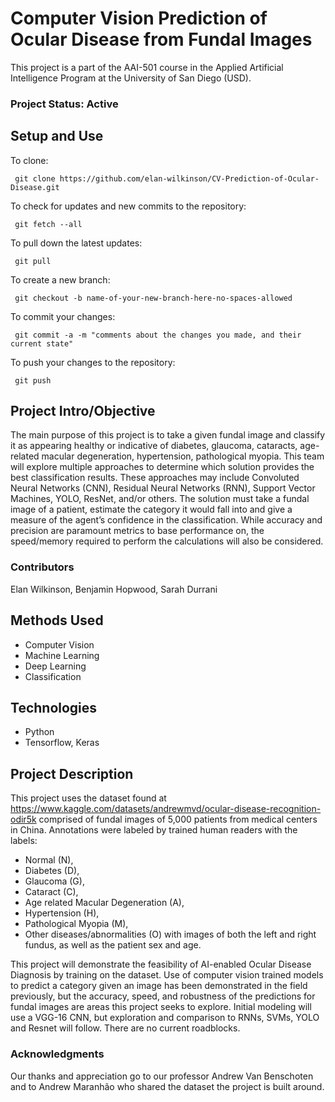 # Computer Vision Prediction of Ocular Disease from Fundal Images
This project is a part of the AAI-501 course in the Applied Artificial Intelligence Program at the
University of San Diego (USD).

### Project Status: Active

## Setup and Use
To clone:
```
 git clone https://github.com/elan-wilkinson/CV-Prediction-of-Ocular-Disease.git
```
To check for updates and new commits to the repository:
```
 git fetch --all
```
To pull down the latest updates:
```
 git pull
```
To create a new branch:
```
 git checkout -b name-of-your-new-branch-here-no-spaces-allowed
```
To commit your changes:
```
 git commit -a -m "comments about the changes you made, and their current state"
```
To push your changes to the repository:
```
 git push
```


## Project Intro/Objective
The main purpose of this project is to take a given fundal image and classify it as appearing 
healthy or indicative of diabetes, glaucoma, cataracts, age-related macular degeneration, 
hypertension, pathological myopia. This team will explore multiple approaches to determine which 
solution provides the best classification results. These approaches may include Convoluted Neural 
Networks (CNN), Residual Neural Networks (RNN), Support Vector Machines, YOLO, ResNet, and/or 
others. The solution must take a fundal image of a patient, estimate the category it would fall 
into and give a measure of the agent’s confidence in the classification. While accuracy and 
precision are paramount metrics to base performance on, the speed/memory required to perform the 
calculations will also be considered. 

### Contributors
Elan Wilkinson, Benjamin Hopwood, Sarah Durrani

## Methods Used
- Computer Vision
- Machine Learning
- Deep Learning
- Classification

## Technologies
- Python
- Tensorflow, Keras

## Project Description
This project uses the dataset found at 
https://www.kaggle.com/datasets/andrewmvd/ocular-disease-recognition-odir5k
comprised of fundal images of 5,000 patients from medical centers in China.
Annotations were labeled by trained human readers with the labels:
- Normal (N),
- Diabetes (D),
- Glaucoma (G),
- Cataract (C),
- Age related Macular Degeneration (A),
- Hypertension (H),
- Pathological Myopia (M),
- Other diseases/abnormalities (O)
with images of both the left and right fundus, as well as the patient sex and age.

This project will demonstrate the feasibility of AI-enabled Ocular Disease Diagnosis by training 
on the dataset. Use of computer vision trained models to predict a category given an
image has been demonstrated in the field previously, but the accuracy, speed, and
robustness of the predictions for fundal images are areas this project seeks to explore.
Initial modeling will use a VGG-16 CNN, but exploration and comparison to RNNs, SVMs, YOLO and
Resnet will follow. There are no current roadblocks.

### Acknowledgments
Our thanks and appreciation go to our professor Andrew Van Benschoten and to Andrew Maranhão 
who shared the dataset the project is built around.
